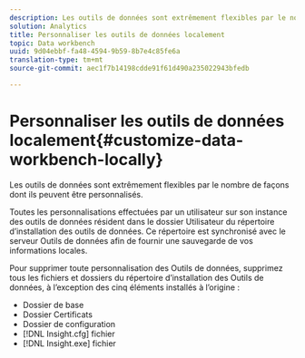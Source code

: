 ```yaml
---
description: Les outils de données sont extrêmement flexibles par le nombre de façons dont ils peuvent être personnalisés.
solution: Analytics
title: Personnaliser les outils de données localement
topic: Data workbench
uuid: 9d04ebbf-fa48-4594-9b59-8b7e4c85fe6a
translation-type: tm+mt
source-git-commit: aec1f7b14198cdde91f61d490a235022943bfedb

---
```



# Personnaliser les outils de données localement{#customize-data-workbench-locally}

Les outils de données sont extrêmement flexibles par le nombre de façons dont ils peuvent être personnalisés.

Toutes les personnalisations effectuées par un utilisateur sur son instance des outils de données résident dans le dossier Utilisateur du répertoire d’installation des outils de données. Ce répertoire est synchronisé avec le serveur Outils de données afin de fournir une sauvegarde de vos informations locales.

Pour supprimer toute personnalisation des Outils de données, supprimez tous les fichiers et dossiers du répertoire d’installation des Outils de données, à l’exception des cinq éléments installés à l’origine :

* Dossier de base
* Dossier Certificats
* Dossier de configuration
* [!DNL Insight.cfg] fichier
* [!DNL Insight.exe] fichier

